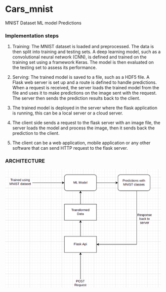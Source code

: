 # Cars_mnist
MNIST Dataset ML model Predictions

### Implementation steps

1. Training: The MNIST dataset is loaded and preprocessed. The data is then split into training and testing sets. A deep learning model, such as a convolutional neural network (CNN), is defined and trained on the training set using a framework Keras. The model is then evaluated on the testing set to assess its performance.

2. Serving: The trained model is saved to a file, such as a HDF5 file. A Flask web server is set up and a route is defined to handle predictions. When a request is received, the server loads the trained model from the file and uses it to make predictions on the image sent with the request. The server then sends the prediction results back to the client.

3. The trained model is deployed in the server where the flask application is running, this can be a local server or a cloud server.

4. The client side sends a request to the flask server with an image file, the server loads the model and process the image, then it sends back the prediction to the client.

5. The client can be a web application, mobile application or any other software that can send HTTP request to the flask server.

### ARCHITECTURE

<img src="ML_architecture.png"></img>